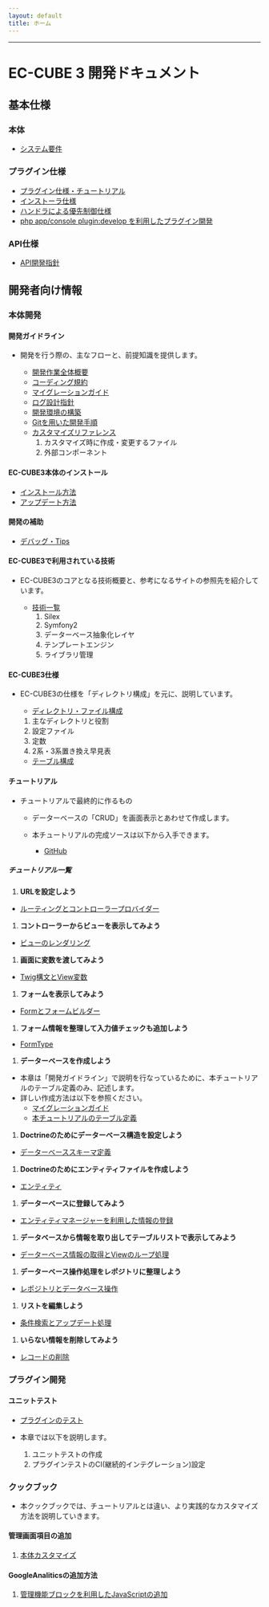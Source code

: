```yaml
---
layout: default
title: ホーム
---
```


---

# EC-CUBE 3 開発ドキュメント

<!--
## GitHub

[https://github.com/EC-CUBE/ec-cube](https://github.com/EC-CUBE/ec-cube)
-->

<!-- ## 目次 -->

## 基本仕様

### 本体

- [システム要件](/requirement.html)

### プラグイン仕様

- [プラグイン仕様・チュートリアル](/plugin.html)
- [インストーラ仕様](/plugin_install.html)
- [ハンドラによる優先制御仕様](/plugin_handler.html) 
- [php app/console plugin:develop を利用したプラグイン開発](/plugin_console.html)

### API仕様

- [API開発指針](/api.html)

## 開発者向け情報

### 本体開発

#### 開発ガイドライン
- 開発を行う際の、主なフローと、前提知識を提供します。

	- [開発作業全体概要](workflow-general-image.html)
	- [コーディング規約](coding_style.html)
	- [マイグレーションガイド](migration.html)
	- <a href="http://qiita.com/nanasess/items/350e59b29cceb2f122b3" target="_blank">ログ設計指針</a>
	- [開発環境の構築](development-environment.html)
	- [Gitを用いた開発手順](workflow.html)
	- [カスタマイズリファレンス](customize-reference.html)
        1. カスタマイズ時に作成・変更するファイル
        2. 外部コンポーネント

#### EC-CUBE3本体のインストール

- [インストール方法](/install.html)
- [アップデート方法](/update.html)

#### 開発の補助

- [デバッグ・Tips](tips.html)

<!-- [テンプレート探索順序](/template.html)★ -->

#### EC-CUBE3で利用されている技術
- EC-CUBE3のコアとなる技術概要と、参考になるサイトの参照先を紹介しています。

	- [技術一覧](/architecture.html)
		1. Silex 
		1. Symfony2
		1. データーベース抽象化レイヤ 
		1. テンプレートエンジン 
		1. ライブラリ管理 

#### EC-CUBE3仕様

- EC-CUBE3の仕様を「ディレクトリ構成」を元に、説明しています。

	- [ディレクトリ・ファイル構成](/spec-directory-structure.html)
    1. 主なディレクトリと役割
    1. 設定ファイル
    1. 定数
    1. 2系・3系置き換え早見表

	- <a href="https://github.com/EC-CUBE/eccube3-doc" target="_blank">テーブル構成</a>


#### チュートリアル

- チュートリアルで最終的に作るもの

    - データーベースの「CRUD」を画面表示とあわせて作成します。

    - 本チュートリアルの完成ソースは以下から入手できます。
    
        - <a href="https://github.com/geany-y/ec-cube/tree/documents/tutorial" target="_blank">GitHub</a>

##### チュートリアル一覧

1. **URLを設定しよう**
- [ルーティングとコントローラープロバイダー](tutorial-1.html)

1. **コントローラーからビューを表示してみよう**
- [ビューのレンダリング](tutorial-2.html)

1. **画面に変数を渡してみよう**
- [Twig構文とView変数](tutorial-3.html)

1. **フォームを表示してみよう**
- [Formとフォームビルダー](tutorial-4.html)

1. **フォーム情報を整理して入力値チェックも追加しよう**
- [FormType](tutorial-5.html)

1. **データーベースを作成しよう**
- 本章は「開発ガイドライン」で説明を行なっているために、本チュートリアルのテーブル定義のみ、記述します。
- 詳しい作成方法は以下を参照ください。
	- [マイグレーションガイド](migration.html)
	- [本チュートリアルのテーブル定義](tutorial-6.html)

1. **Doctrineのためにデーターベース構造を設定しよう**
- [データーベーススキーマ定義](tutorial-7.html)

1. **Doctrineのためにエンティティファイルを作成しよう**
- [エンティティ](tutorial-8.html)

1. **データーベースに登録してみよう**
- [エンティティマネージャーを利用した情報の登録](tutorial-9.html)

1. **データベースから情報を取り出してテーブルリストで表示してみよう**
- [データーベース情報の取得とViewのループ処理](tutorial-10.html)

1. **データーベース操作処理をレポジトリに整理しよう**
- [レポジトリとデータベース操作](tutorial-11.html)

1. **リストを編集しよう**
- [条件検索とアップデート処理](tutorial-12.html)

1. **いらない情報を削除してみよう**
- [レコードの削除](tutorial-13.html)

<!--
### チュートリアルを終えて

### Silex + Symfony2 + EC-CUBE3の関係

### Symfony2コンポーネント
-->

### プラグイン開発

#### ユニットテスト

  - [プラグインのテスト](plugin-test.html)

  - 本章では以下を説明します。

    1. ユニットテストの作成
    1. プラグインテストのCI(継続的インテグレーション)設定

### クックブック

- 本クックブックでは、チュートリアルとは違い、より実践的なカスタマイズ方法を説明していきます。

#### 管理画面項目の追加

1. [本体カスタマイズ](cookbook-1-cube3-customize-admin-add.html)

#### GoogleAnaliticsの追加方法

1. [管理機能ブロックを利用したJavaScriptの追加](cookbook-2-cube3-customize-js.html)


<!--
## システム要件

## 開発ガイドライン

### EC-CUBE3仕様
-->

<!--
- [インストール方法](/install.html)★
- [アップデート方法](/update.html)★
- [システム要件](/requirement.html)★
- ディレクトリ・ファイル構成
    - [ディレクトリ・ファイル構成](/directory.html)☆
- プラグイン仕様
    - [プラグイン仕様・チュートリアル](/plugin.html)★
    - [インストーラ仕様](/plugin_install.html)★
    - [ハンドラによる優先制御仕様](/plugin_handler.html) ★
    - [php app/console plugin:develop を利用したプラグイン開発](/plugin_console.html)★
- API仕様
    - [API開発指針](/api.html)★
- 開発ガイドライン
    - [コーディング規約](/coding_style.html) ○
    - [マイグレーションガイド](/migration.html) ○
    - [ユニットテストガイド](/unittest.html)★
    - [開発・デバッグTips](/tips.html)☆
    - [用語集(準備中)](/glossary.html)★
- [FAQ(準備中)](/faq.html)★
-->
